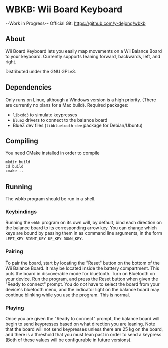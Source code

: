 # WBKB: Wii Board Keyboard

--Work in Progress--
Official Git: https://github.com/y-dejong/wbkb

## About

Wii Board Keyboard lets you easily map movements on a Wii Balance Board to your keyboard. Currently supports leaning forward, backwards, left, and right.

Distributed under the GNU GPLv3.

## Dependencies

Only runs on Linux, although a Windows version is a high priority. (There are currently no plans for a Mac build).
Required packages:
* `libxdo3` to simulate keypresses
* `bluez` drivers to connect to the balance board
* BlueZ dev files (`libbluetooth-dev` package for Debian/Ubuntu)

## Compiling

You need CMake installed in order to compile

	mkdir build
	cd build
	cmake ..

## Running

The wbkb program should be run in a shell.

### Keybindings

Running the `wbkb` program on its own will, by default, bind each direction on the balance board to its corresponding arrow key. You can change which keys are bound by passing them in as command line arguments, in the form `LEFT_KEY RIGHT_KEY UP_KEY DOWN_KEY`.

### Pairing

To pair the board, start by locating the "Reset" button on the bottom of the Wii Balance Board. It may be located inside the battery compartment. This puts the board in discoverable mode for bluetooth. Turn on Bluetooth on your device. Run the program, and press the Reset button when given the "Ready to connect" prompt. You do *not* have to select the board from your device's bluetooth menu, and the indicator light on the balance board may continue blinking while you use the program. This is normal.

### Playing

Once you are given the "Ready to connect" prompt, the balance board will begin to send keypresses based on what direction you are leaning. Note that the board will not send keypresses unless there are 25 kg on the board, and there is a threshold that you must lean past in order to send a keypress (Both of these values will be configurable in future versions).